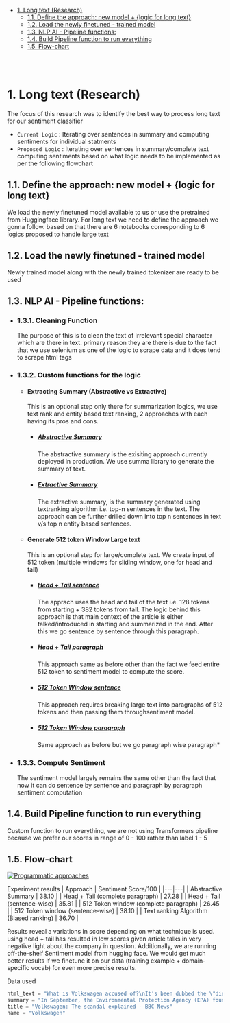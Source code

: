 - [1. Long text (Research)](#1-long-text-research)
  - [1.1. Define the approach: new model + {logic for long text}](#11-define-the-approach-new-model--logic-for-long-text)
  - [1.2. Load the newly finetuned - trained model](#12-load-the-newly-finetuned---trained-model)
  - [1.3. NLP AI - Pipeline functions:](#13-nlp-ai---pipeline-functions)
  - [1.4. Build Pipeline function to run everything](#14-build-pipeline-function-to-run-everything)
  - [1.5. Flow-chart](#15-flow-chart)

<br>
</br>



# 1. Long text (Research)
The focus of this research was to identify the best way to process long text for our sentiment classifier
- `Current Logic` : Iterating over sentences in summary and computing sentiments for individual statments
- `Proposed Logic` : Iterating over sentences in summary/complete text computing sentiments based on what logic needs to be implemented as per the following flowchart

## 1.1. Define the approach: new model + {logic for long text}
We load the newly finetuned model available to us or use the pretrained from Huggingface library. For long text we need to define the approach we gonna follow. based on that there are 6 notebooks corresponding to 6 logics proposed to handle large text
## 1.2. Load the newly finetuned - trained model
Newly trained model along with the newly trained tokenizer are ready to be used
## 1.3. NLP AI - Pipeline functions:
 - ### 1.3.1. Cleaning Function
    The purpose of this is to clean the text of irrelevant special character which are there in text. primary reason they are there is due to the fact that we use selenium as one of the logic to scrape data and it does tend to scrape html tags  
 - ### 1.3.2. Custom functions for the logic
      - #### Extracting Summary (Abstractive vs Extractive)
        This is an optional step only there for summarization logics, we use text rank and entity based text ranking, 2 approaches with each having its pros and cons.
        -  ##### [Abstractive Summary](long_sentence_abstrative_summary.ipynb)
            The abstractive summary is the exisiting approach currently deployed in production. We use summa library to generate the summary of text.
        -  ##### [Extractive Summary](long_sentence_textrank.ipynb)
            The extractive summary, is the summary generated using textranking algorithm i.e. top-n sentences in the text. The approach can be further drilled down into top n sentences in text v/s top n entity based sentences. 
      - #### Generate 512 token Window Large text
        This is an optional step for large/complete text. We create input of 512 token (multiple windows for sliding window, one for head and tail)
        -  ##### [Head + Tail sentence](long_sentence_head_tail_sent.ipynb)
            The apprach uses the head and tail of the text i.e. 128 tokens from starting + 382 tokens from tail. The logic behind this approach is that main context of the article is either talked/introduced in starting and summarized in the end. After this we go sentence by sentence through this paragraph. 
        -  ##### [Head + Tail paragraph](long_sentence_head_tail_512win_para.ipynb)
            This approach same as before other than the fact we feed entire 512 token to sentiment model to compute the score.  
        -  ##### [512 Token Window sentence](long_sentence_new_model_sent.ipynb)
            This approach requires breaking large text into paragraphs of 512 tokens and then passing them throughsentiment model.  
        -  ##### [512 Token Window paragraph](long_sentence_new_model_512win.ipynb)
            Same approach as before but we go paragraph wise paragraph*  

 - ### 1.3.3. Compute Sentiment
  
    The sentiment model largely remains the same other than the fact that now it can do sentence by sentence and paragraph by paragraph sentiment computation
## 1.4. Build Pipeline function to run everything
Custom function to run everything, we are not using Transformers pipeline because we prefer our scores in range of 0 - 100 rather than label 1 - 5

## 1.5. Flow-chart
[![Programmatic approaches](https://mermaid.ink/img/pako:eNqFkkGPmzAQhf-K5WsTAoaAF6mVqg3btN29dHMq6cHBBqyAjWDYhCL-e22SrHJoVZ_s9z2_Gdkz4kxzgWOcV_qUlawFtNvsFTLrcXzWqkAgzjCh5fLTZnzt65q1w3TlVkzGR103lQCBdtZ4QRuLntLkDC3LQL4JdL3668KfLP-W2hvoB1NHqYp78j1NFEgYUK6zvhMc_cU4l_iSfj50_6iRWMM23QrG0Qe0Y7JCH9HaI-jKt5a_pNmtfYtAH4W651_TTigQKhPoMKDb_r7C_x3PqY3uKslN9-gkFdcntEQNa1nRsqa8evEC16KtmeTmN0ar7TGUohZ7HJstZ-1xj_dqMj7Wg34dVIZjaHuxwH3DGYiNtHk1jnNWde9qwiXo9l2sNOPCHEcMQ2P_vZAdmMhMq1wWVu_bysglQNPFq5XFTiGh7A-OeapVJ7kdkvLtIVyFJKSM-CKMfLb2fZ4dvAeak8DLeeR6hOFpWuCGqZ9a17dWxdzOy2Xm5tGbLbbwGcfUc6jnR1HguZTSMCILPOCYEOJ4lK6p70eBS_wgMLm_51DXMXIYhdRUpcT1w3D6A-zc4JQ?type=png)](https://mermaid.live/edit#pako:eNqFkkGPmzAQhf-K5WsTAoaAF6mVqg3btN29dHMq6cHBBqyAjWDYhCL-e22SrHJoVZ_s9z2_Gdkz4kxzgWOcV_qUlawFtNvsFTLrcXzWqkAgzjCh5fLTZnzt65q1w3TlVkzGR103lQCBdtZ4QRuLntLkDC3LQL4JdL3668KfLP-W2hvoB1NHqYp78j1NFEgYUK6zvhMc_cU4l_iSfj50_6iRWMM23QrG0Qe0Y7JCH9HaI-jKt5a_pNmtfYtAH4W651_TTigQKhPoMKDb_r7C_x3PqY3uKslN9-gkFdcntEQNa1nRsqa8evEC16KtmeTmN0ar7TGUohZ7HJstZ-1xj_dqMj7Wg34dVIZjaHuxwH3DGYiNtHk1jnNWde9qwiXo9l2sNOPCHEcMQ2P_vZAdmMhMq1wWVu_bysglQNPFq5XFTiGh7A-OeapVJ7kdkvLtIVyFJKSM-CKMfLb2fZ4dvAeak8DLeeR6hOFpWuCGqZ9a17dWxdzOy2Xm5tGbLbbwGcfUc6jnR1HguZTSMCILPOCYEOJ4lK6p70eBS_wgMLm_51DXMXIYhdRUpcT1w3D6A-zc4JQ)

Experiment results
| Approach |  Sentiment Score/100 |
|---|---|
| Abstractive Summary  | 38.10  |
| Head + Tail (complete paragraph) | 27.28  |
| Head + Tail (sentence-wise) | 35.81  |
| 512 Token window (complete paragraph) | 26.45  |
| 512 Token window (sentence-wise) | 38.10 |
| Text ranking Algorithm (Biased ranking) | 36.70  |

Results reveal a variations in score depending on what technique is used. using head + tail has resulted in low scores given article talks in very negative light about the company in question. Additionally, we are running off-the-shelf Sentiment model from hugging face. We would get much better results if we finetune it on our data (training example + domain-specific vocab) for even more precise results.

Data used

```python
html_text = "What is Volkswagen accused of?\nIt's been dubbed the \"diesel dupe\". In September, the Environmental Protection Agency (EPA) found that many VW cars being sold in America had a \"defeat device\" - or software - in diesel engines that could detect when they were being tested, changing the performance accordingly to improve results. The German car giant has since admitted cheating emissions tests in the US.\nVW has had a major push to sell diesel cars in the US, backed by a huge marketing campaign trumpeting its cars' low emissions. The EPA's findings cover 482,000 cars in the US only, including the VW-manufactured Audi A3, and the VW models Jetta, Beetle, Golf and Passat. But VW has admitted that about 11 million cars worldwide, including eight million in Europe, are fitted with the so-called \"defeat device\".\nThe company has also been accused by the EPA of modifying software on the 3 litre diesel engines fitted to some Porsche and Audi as well as VW models. VW has denied the claims, which affect at least 10,000 vehicles.\nIn November, VW said it had found \"irregularities\" in tests to measure carbon dioxide emissions levels that could affect about 800,000 cars in Europe - including petrol vehicles. However, in December it said that following investigations, it had established that this only affected about 36,000 of the cars it produces each year.\nThis 'defeat device' sounds like a sophisticated piece of kit.\nFull details of how it worked are sketchy, although the EPA has said that the engines had computer software that could sense test scenarios by monitoring speed, engine operation, air pressure and even the position of the steering wheel.\nWhen the cars were operating under controlled laboratory conditions - which typically involve putting them on a stationary test rig - the device appears to have put the vehicle into a sort of safety mode in which the engine ran below normal power and performance. Once on the road, the engines switched out of this test mode.\nThe result? The engines emitted nitrogen oxide pollutants up to 40 times above what is allowed in the US.\nWhat has been VW's response?\n\"We've totally screwed up,\" said VW America boss Michael Horn, while the group's chief executive at the time, Martin Winterkorn, said his company had \"broken the trust of our customers and the public\". Mr Winterkorn resigned as a direct result of the scandal and was replaced by Matthias Mueller, the former boss of Porsche.\n\"My most urgent task is to win back trust for the Volkswagen Group - by leaving no stone unturned,\" Mr Mueller said on taking up his new post.\nVW has also launched an internal inquiry.\nBut that's unlikely to be the end of the financial impact. The EPA has the power to fine a company up to $37,500 for each vehicle that breaches standards - a maximum fine of about $18bn.\nThe costs of possible legal action by car owners and shareholders \"cannot be estimated at the current time\", VW added.\nHow widespread are VW's problems?\nWhat started in the US has spread to a growing number of countries. The UK, Italy, France, South Korea, Canada and, of course, Germany, have opened investigations. Throughout the world, politicians, regulators and environmental groups are questioning the legitimacy of VW's emissions testing.\nVW will recall 8.5 million cars in Europe, including 2.4 million in Germany and 1.2 million in the UK, and 500,000 in the US as a result of the emissions scandal.\nNo wonder the carmaker's shares have fallen by about a third since the scandal broke.\nWill more heads roll?\nIt's still unclear who knew what and when, although VW must have had a chain of management command that approved fitting cheating devices to its engines, so further departures are likely.\nChristian Klingler, a management board member and head of sales and marketing is leaving the company, although VW said this was part of long-term planned structural changes and was not related to recent events.\nIn 2014, in the US, regulators raised concerns about VW emissions levels, but these were dismissed by the company as \"technical issues\" and \"unexpected\" real-world conditions. If executives and managers wilfully misled officials (or their own VW superiors) it's difficult to see them surviving.\nAre other carmakers implicated?\nThat's for the various regulatory and government inquiries to determine. California's Air Resources Board is now looking into other manufacturers' testing results. Ford, BMW and Renault-Nissan have said they did not use \"defeat devices\", while other firms have either not commented or simply stated that they comply with the law.\nThe UK trade body for the car industry, the SMMT, said: \"The EU operates a fundamentally different system to the US - with all European tests performed in strict conditions as required by EU law and witnessed by a government-appointed independent approval agency.\"\nBut it added: \"The industry acknowledges that the current test method is outdated and is seeking agreement from the European Commission for a new emissions test that embraces new testing technologies and is more representative of on-road conditions.\"\nThat sounds like EU testing rules need tightening, too.\nEnvironmental campaigners have long argued that emissions rules are being flouted. \"Diesel cars in Europe operate with worse technology on average than the US,\" said Jos Dings, from the pressure group Transport & Environment. \"Our latest report demonstrated that almost 90% of diesel vehicles didn't meet emission limits when they drive on the road. We are talking millions of vehicles.\"\nCar analysts at the financial research firm Bernstein agree that European standards are not as strict as those in the US. However, the analysts said in a report that there was, therefore, \"less need to cheat\". So, if other European carmakers' results are suspect, Bernstein says the \"consequences are likely to be a change in the test cycle rather than legal action and fines\".\nIt's all another blow for the diesel market.\nCertainly is. Over the past decade and more, carmakers have poured a fortune into the production of diesel vehicles - with the support of many governments - believing that they are better for the environment. Latest scientific evidence suggests that's not the case, and there are even moves to limit diesel cars in some cities.\nDiesel sales were already slowing, so the VW scandal came at a bad time. \"The revelations are likely to lead to a sharp fall in demand for diesel engine cars,\" said Richard Gane, automotive expert at consultants Vendigital.\n\"In the US, the diesel car market currently represents around 1% of all new car sales and this is unlikely to increase in the short to medium term.\n\"However, in Europe the impact could be much more significant, leading to a large tranche of the market switching to petrol engine cars virtually overnight.\""
summary = "In September, the Environmental Protection Agency (EPA) found that many VW cars being sold in America had a \"defeat device\" - or software - in diesel engines that could detect when they were being tested, changing the performance accordingly to improve results. VW has had a major push to sell diesel cars in the US, backed by a huge marketing campaign trumpeting its cars' low emissions. The company has also been accused by the EPA of modifying software on the 3 litre diesel engines fitted to some Porsche and Audi as well as VW models. In November, VW said it had found \"irregularities\" in tests to measure carbon dioxide emissions levels that could affect about 800,000 cars in Europe - including petrol vehicles. VW will recall 8.5 million cars in Europe, including 2.4 million in Germany and 1.2 million in the UK, and 500,000 in the US as a result of the emissions scandal."
title = "Volkswagen: The scandal explained - BBC News"
name = "Volkswagen"
```
